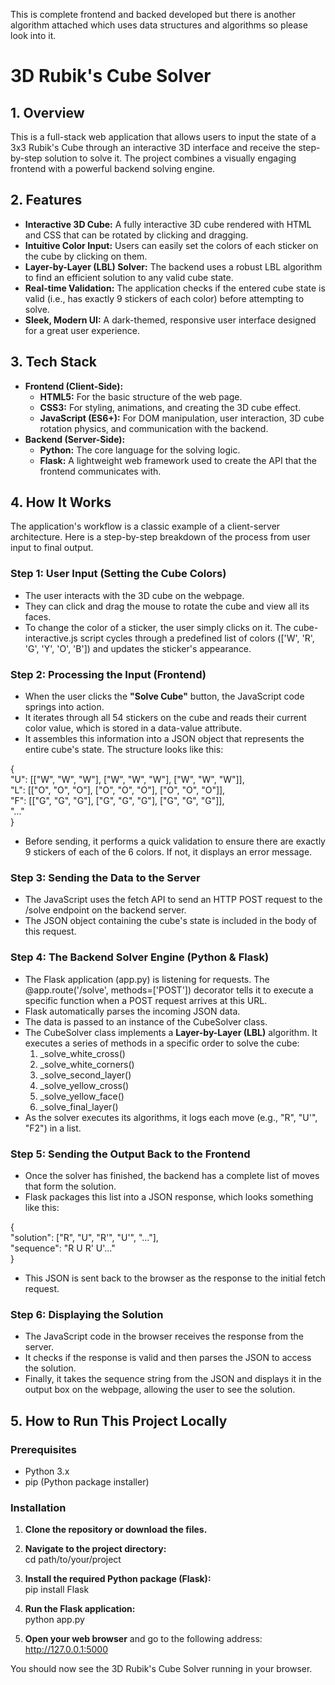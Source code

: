 This is complete frontend and backed developed but there is another algorithm attached which uses data structures and algorithms so please look into it.

# **3D Rubik's Cube Solver**

## **1\. Overview**

This is a full-stack web application that allows users to input the state of a 3x3 Rubik's Cube through an interactive 3D interface and receive the step-by-step solution to solve it. The project combines a visually engaging frontend with a powerful backend solving engine.

## **2\. Features**

* **Interactive 3D Cube:** A fully interactive 3D cube rendered with HTML and CSS that can be rotated by clicking and dragging.  
* **Intuitive Color Input:** Users can easily set the colors of each sticker on the cube by clicking on them.  
* **Layer-by-Layer (LBL) Solver:** The backend uses a robust LBL algorithm to find an efficient solution to any valid cube state.  
* **Real-time Validation:** The application checks if the entered cube state is valid (i.e., has exactly 9 stickers of each color) before attempting to solve.  
* **Sleek, Modern UI:** A dark-themed, responsive user interface designed for a great user experience.

## **3\. Tech Stack**

* **Frontend (Client-Side):**  
  * **HTML5:** For the basic structure of the web page.  
  * **CSS3:** For styling, animations, and creating the 3D cube effect.  
  * **JavaScript (ES6+):** For DOM manipulation, user interaction, 3D cube rotation physics, and communication with the backend.  
* **Backend (Server-Side):**  
  * **Python:** The core language for the solving logic.  
  * **Flask:** A lightweight web framework used to create the API that the frontend communicates with.

## **4\. How It Works**

The application's workflow is a classic example of a client-server architecture. Here is a step-by-step breakdown of the process from user input to final output.

### **Step 1: User Input (Setting the Cube Colors)**

* The user interacts with the 3D cube on the webpage.  
* They can click and drag the mouse to rotate the cube and view all its faces.  
* To change the color of a sticker, the user simply clicks on it. The cube-interactive.js script cycles through a predefined list of colors (\['W', 'R', 'G', 'Y', 'O', 'B'\]) and updates the sticker's appearance.

### **Step 2: Processing the Input (Frontend)**

* When the user clicks the **"Solve Cube"** button, the JavaScript code springs into action.  
* It iterates through all 54 stickers on the cube and reads their current color value, which is stored in a data-value attribute.  
* It assembles this information into a JSON object that represents the entire cube's state. The structure looks like this:

{  
  "U": \[\["W", "W", "W"\], \["W", "W", "W"\], \["W", "W", "W"\]\],  
  "L": \[\["O", "O", "O"\], \["O", "O", "O"\], \["O", "O", "O"\]\],  
  "F": \[\["G", "G", "G"\], \["G", "G", "G"\], \["G", "G", "G"\]\],  
  "..."  
}

* Before sending, it performs a quick validation to ensure there are exactly 9 stickers of each of the 6 colors. If not, it displays an error message.

### **Step 3: Sending the Data to the Server**

* The JavaScript uses the fetch API to send an HTTP POST request to the /solve endpoint on the backend server.  
* The JSON object containing the cube's state is included in the body of this request.

### **Step 4: The Backend Solver Engine (Python & Flask)**

* The Flask application (app.py) is listening for requests. The @app.route('/solve', methods=\['POST'\]) decorator tells it to execute a specific function when a POST request arrives at this URL.  
* Flask automatically parses the incoming JSON data.  
* The data is passed to an instance of the CubeSolver class.  
* The CubeSolver class implements a **Layer-by-Layer (LBL)** algorithm. It executes a series of methods in a specific order to solve the cube:  
  1. \_solve\_white\_cross()  
  2. \_solve\_white\_corners()  
  3. \_solve\_second\_layer()  
  4. \_solve\_yellow\_cross()  
  5. \_solve\_yellow\_face()  
  6. \_solve\_final\_layer()  
* As the solver executes its algorithms, it logs each move (e.g., "R", "U'", "F2") in a list.

### **Step 5: Sending the Output Back to the Frontend**

* Once the solver has finished, the backend has a complete list of moves that form the solution.  
* Flask packages this list into a JSON response, which looks something like this:

{  
  "solution": \["R", "U", "R'", "U'", "..."\],  
  "sequence": "R U R' U'..."  
}

* This JSON is sent back to the browser as the response to the initial fetch request.

### **Step 6: Displaying the Solution**

* The JavaScript code in the browser receives the response from the server.  
* It checks if the response is valid and then parses the JSON to access the solution.  
* Finally, it takes the sequence string from the JSON and displays it in the output box on the webpage, allowing the user to see the solution.

## **5\. How to Run This Project Locally**

### **Prerequisites**

* Python 3.x  
* pip (Python package installer)

### **Installation**

1. **Clone the repository or download the files.**  
2. **Navigate to the project directory:**  
   cd path/to/your/project

3. **Install the required Python package (Flask):**  
   pip install Flask

4. **Run the Flask application:**  
   python app.py

5. **Open your web browser** and go to the following address:  
   http://127.0.0.1:5000

You should now see the 3D Rubik's Cube Solver running in your browser.